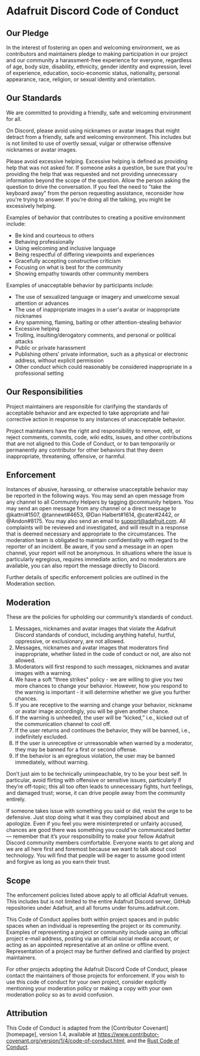 # Adafruit Discord Code of Conduct

## Our Pledge

In the interest of fostering an open and welcoming environment, we as
contributors and maintainers pledge to making participation in our project and
our community a harassment-free experience for everyone, regardless of age, body
size, disability, ethnicity, gender identity and expression, level of experience,
education, socio-economic status, nationality, personal appearance, race,
religion, or sexual identity and orientation.

## Our Standards

We are committed to providing a friendly, safe and welcoming environment for
all.

On Discord, please avoid using nicknames or avatar images that might detract
from a friendly, safe and welcoming environment. This includes but is not
limited to use of overtly sexual, vulgar or otherwise offensive nicknames or
avatar images.

Please avoid excessive helping. Excessive helping is defined as providing help
that was not asked for. If someone asks a question, be sure that you're
providing the help that was requested and not providing unnecessary information
beyond the scope of the question. Allow the person asking the question to drive
the conversation. If you feel the need to "take the keyboard away" from the
person requesting assistance, reconsider how you're trying to answer. If you're
doing all the talking, you might be excessively helping.

Examples of behavior that contributes to creating a positive environment
include:

* Be kind and courteous to others
* Behaving professionally
* Using welcoming and inclusive language
* Being respectful of differing viewpoints and experiences
* Gracefully accepting constructive criticism
* Focusing on what is best for the community
* Showing empathy towards other community members

Examples of unacceptable behavior by participants include:

* The use of sexualized language or imagery and unwelcome sexual attention or
  advances
* The use of inappropriate images in a user's avatar or inappropriate nicknames
* Any spamming, flaming, baiting or other attention-stealing behavior
* Excessive helping
* Trolling, insulting/derogatory comments, and personal or political attacks
* Public or private harassment
* Publishing others' private information, such as a physical or electronic
  address, without explicit permission
* Other conduct which could reasonably be considered inappropriate in a
  professional setting

## Our Responsibilities

Project maintainers are responsible for clarifying the standards of acceptable
behavior and are expected to take appropriate and fair corrective action in
response to any instances of unacceptable behavior.

Project maintainers have the right and responsibility to remove, edit, or
reject comments, commits, code, wiki edits, issues, and other contributions
that are not aligned to this Code of Conduct, or to ban temporarily or
permanently any contributor for other behaviors that they deem inappropriate,
threatening, offensive, or harmful.

## Enforcement

Instances of abusive, harassing, or otherwise unacceptable behavior may be
reported in the following ways. You may send an open message from any channel
to all Community Helpers by tagging @community helpers. You may send an open
message from any channel or a direct message to @kattni#1507, @tannewt#4653,
@Dan Halbert#1614, @cater#2442, or @Andon#8175. You may also send an email to
<support@adafruit.com>. All complaints will
be reviewed and investigated, and will result in a response that is deemed
necessary and appropriate to the circumstances. The moderation team is
obligated to maintain confidentiality with regard to the reporter of an
incident. Be aware, if you send a message in an open channel, your report will
not be anonymous. In situations where the issue is particularly egregious,
requires immediate action, and no moderators are available, you can also report
the message directly to Discord.

Further details of specific enforcement policies are outlined in the
Moderation section.

## Moderation

These are the policies for upholding our community’s standards of conduct.

1. Messages, nicknames and avatar images that violate the Adafruit Discord
standards of conduct, including anything hateful, hurtful, oppressive,
or exclusionary, are not allowed.
2. Messages, nicknames and avatar images that moderators find inappropriate,
whether listed in the code of conduct or not, are also not allowed.
3. Moderators will first respond to such messages, nicknames and avatar images
with a warning.
4. We have a soft "three strikes" policy - we are willing to give you two more
chances to change your behavior. However, how you respond to the warning is 
important - it will determine whether we give you further chances.
5. If you are receptive to the warning and change your behavior, nickname
or avatar image accordingly, you will be given another chance.
6. If the warning is unheeded, the user will be “kicked,” i.e., kicked out of
the communication channel to cool off.
7. If the user returns and continues the behavior, they will be banned,
i.e., indefinitely excluded.
8. If the user is unreceptive or unreasonable when warned by a moderator,
they may be banned for a first or second offense.
9. If the behavior is an egregious violation, the user may be banned
immediately, without warning.

Don’t just aim to be technically unimpeachable, try to be your best self. In
particular, avoid flirting with offensive or sensitive issues, particularly if
they’re off-topic; this all too often leads to unnecessary fights, hurt
feelings, and damaged trust; worse, it can drive people away from the community
entirely.

If someone takes issue with something you said or did, resist the urge to
be defensive. Just stop doing what it was they complained about and apologize.
Even if you feel you were misinterpreted or unfairly accused, chances are good
there was something you could’ve communicated better — remember that it’s your
responsibility to make your fellow Adafruit Discord community members
comfortable. Everyone wants to get along and we are all here first and foremost
because we want to talk about cool technology. You will find that people will
be eager to assume good intent and forgive as long as you earn their trust.

## Scope

The enforcement policies listed above apply to all official Adafruit venues.
This includes but is not limited to the entire Adafruit Discord server, GitHub
repositories under Adafruit, and all forums under forums.adafruit.com.

This Code of Conduct applies both within project spaces and in public spaces
when an individual is representing the project or its community. Examples of
representing a project or community include using an official project e-mail
address, posting via an official social media account, or acting as an appointed
representative at an online or offline event. Representation of a project may be
further defined and clarified by project maintainers.

For other projects adopting the Adafruit Discord Code of Conduct, please
contact the maintainers of those projects for enforcement. If you wish to use
this code of conduct for your own project, consider explicitly mentioning
your moderation policy or making a copy with your own moderation policy so as
to avoid confusion.

## Attribution

This Code of Conduct is adapted from the [Contributor Covenant][homepage],
version 1.4, available at
<https://www.contributor-covenant.org/version/1/4/code-of-conduct.html>,
and the [Rust Code of Conduct](https://www.rust-lang.org/en-US/conduct.html).
